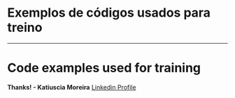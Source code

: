 # Exemplos de códigos usados para treino
________________________________________________________________________________________________________________________________
# Code examples used for training


**Thanks! - Katiuscia Moreira**
[Linkedin Profile](https://www.linkedin.com/in/katiuscia-moreira-0026833b/)
